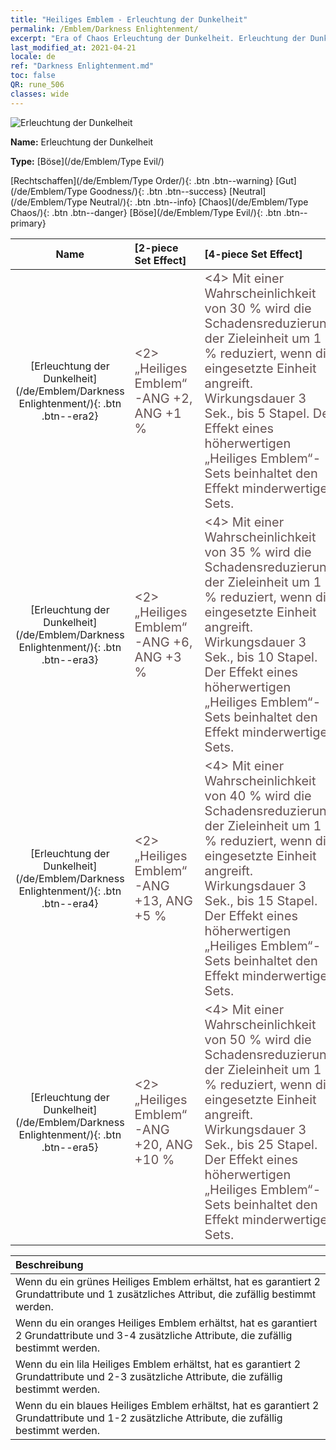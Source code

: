 ```yaml
---
title: "Heiliges Emblem - Erleuchtung der Dunkelheit"
permalink: /Emblem/Darkness Enlightenment/
excerpt: "Era of Chaos Erleuchtung der Dunkelheit. Erleuchtung der Dunkelheit. Era of Chaos Heiliges Emblem Erleuchtung der Dunkelheit. Era of Chaos Böse Erleuchtung der Dunkelheit"
last_modified_at: 2021-04-21
locale: de
ref: "Darkness Enlightenment.md"
toc: false
QR: rune_506
classes: wide
---
```


  ![Erleuchtung der Dunkelheit](/images/r/rune_icon_506.png)

 **Name:** Erleuchtung der Dunkelheit

 **Type:** [Böse](/de/Emblem/Type Evil/)

  [Rechtschaffen](/de/Emblem/Type Order/){: .btn .btn--warning}   [Gut](/de/Emblem/Type Goodness/){: .btn .btn--success}   [Neutral](/de/Emblem/Type Neutral/){: .btn .btn--info}   [Chaos](/de/Emblem/Type Chaos/){: .btn .btn--danger}   [Böse](/de/Emblem/Type Evil/){: .btn .btn--primary} 

  |  Name    | [2-piece Set Effect] | [4-piece Set Effect] | [6-piece Set Effect]  | 
  |:-----------------------:|:-------------------|:-----------------|----------------| 
  | [Erleuchtung der Dunkelheit](/de/Emblem/Darkness Enlightenment/){: .btn .btn--era2} | <span style="color: #645252;font-size:20px">&lt;2&gt; „Heiliges Emblem“-ANG +2, ANG +1 %</span> | <span style="color: #645252;font-size:20px">&lt;4&gt; Mit einer Wahrscheinlichkeit von 30 % wird die Schadensreduzierung der Zieleinheit um 1 % reduziert, wenn die eingesetzte Einheit angreift. Wirkungsdauer 3 Sek., bis 5 Stapel. Der Effekt eines höherwertigen „Heiliges Emblem“-Sets beinhaltet den Effekt minderwertiger Sets.</span> | <span style="color: #645252;font-size:20px">&lt;6&gt; „Heiliges Emblem“-ANG +6, ANG +2 %</span> | 
  | [Erleuchtung der Dunkelheit](/de/Emblem/Darkness Enlightenment/){: .btn .btn--era3} | <span style="color: #645252;font-size:20px">&lt;2&gt; „Heiliges Emblem“-ANG +6, ANG +3 %</span> | <span style="color: #645252;font-size:20px">&lt;4&gt; Mit einer Wahrscheinlichkeit von 35 % wird die Schadensreduzierung der Zieleinheit um 1 % reduziert, wenn die eingesetzte Einheit angreift. Wirkungsdauer 3 Sek., bis 10 Stapel. Der Effekt eines höherwertigen „Heiliges Emblem“-Sets beinhaltet den Effekt minderwertiger Sets.</span> | <span style="color: #645252;font-size:20px">&lt;6&gt; „Heiliges Emblem“-ANG +16, ANG +7 %</span> | 
  | [Erleuchtung der Dunkelheit](/de/Emblem/Darkness Enlightenment/){: .btn .btn--era4} | <span style="color: #645252;font-size:20px">&lt;2&gt; „Heiliges Emblem“-ANG +13, ANG +5 %</span> | <span style="color: #645252;font-size:20px">&lt;4&gt; Mit einer Wahrscheinlichkeit von 40 % wird die Schadensreduzierung der Zieleinheit um 1 % reduziert, wenn die eingesetzte Einheit angreift. Wirkungsdauer 3 Sek., bis 15 Stapel. Der Effekt eines höherwertigen „Heiliges Emblem“-Sets beinhaltet den Effekt minderwertiger Sets.</span> | <span style="color: #645252;font-size:20px">&lt;6&gt; „Heiliges Emblem“-ANG +30, ANG +15 %</span> | 
  | [Erleuchtung der Dunkelheit](/de/Emblem/Darkness Enlightenment/){: .btn .btn--era5} | <span style="color: #645252;font-size:20px">&lt;2&gt; „Heiliges Emblem“-ANG +20, ANG +10 %</span> | <span style="color: #645252;font-size:20px">&lt;4&gt; Mit einer Wahrscheinlichkeit von 50 % wird die Schadensreduzierung der Zieleinheit um 1 % reduziert, wenn die eingesetzte Einheit angreift. Wirkungsdauer 3 Sek., bis 25 Stapel. Der Effekt eines höherwertigen „Heiliges Emblem“-Sets beinhaltet den Effekt minderwertiger Sets.</span> | <span style="color: #645252;font-size:20px">&lt;6&gt; „Heiliges Emblem“-ANG +55, ANG +20 %</span> | 

  |         Beschreibung            | 
  |:-------------------------------|
  | Wenn du ein grünes Heiliges Emblem erhältst, hat es garantiert 2 Grundattribute und 1 zusätzliches Attribut, die zufällig bestimmt werden. |
  | Wenn du ein oranges Heiliges Emblem erhältst, hat es garantiert 2 Grundattribute und 3-4 zusätzliche Attribute, die zufällig bestimmt werden. |
  | Wenn du ein lila Heiliges Emblem erhältst, hat es garantiert 2 Grundattribute und 2-3 zusätzliche Attribute, die zufällig bestimmt werden. |
  | Wenn du ein blaues Heiliges Emblem erhältst, hat es garantiert 2 Grundattribute und 1-2 zusätzliche Attribute, die zufällig bestimmt werden. |
